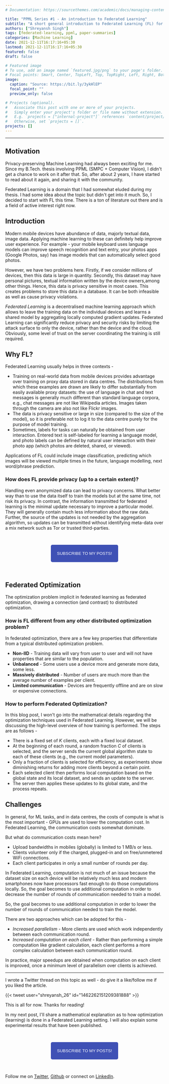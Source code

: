 ```yaml
---
# Documentation: https://sourcethemes.com/academic/docs/managing-content/

title: "PPML Series #1 - An introduction to Federated Learning"
subtitle: "A short general introduction to Federated Learning (FL) for folks interested in privacy-preserving machine learning (PPML)."
authors: ["Shreyansh Singh"]
tags: [federated-learning, ppml, paper-summaries]
categories: [Machine Learning]
date: 2021-12-11T16:17:16+05:30
lastmod: 2021-12-11T16:17:16+05:30
featured: false
draft: false

# Featured image
# To use, add an image named `featured.jpg/png` to your page's folder.
# Focal points: Smart, Center, TopLeft, Top, TopRight, Left, Right, BottomLeft, Bottom, BottomRight.
image:
  caption: "Source: https://bit.ly/3ykHlEP"
  focal_point: ""
  preview_only: false

# Projects (optional).
#   Associate this post with one or more of your projects.
#   Simply enter your project's folder or file name without extension.
#   E.g. `projects = ["internal-project"]` references `content/project/deep-learning/index.md`.
#   Otherwise, set `projects = []`.
projects: []
---
```


-------

## Motivation

Privacy-preserving Machine Learning had always been exciting for me. Since my B.Tech. thesis involving PPML (SMPC + Computer Vision), I didn't get a chance to work on it after that. So, after about 2 years, I have started to read about it again, and sharing it with the community.

Federated Learning is a domain that I had somewhat eluded during my thesis. I had some idea about the topic but didn't get into it much. So, I decided to start with FL this time. There is a ton of literature out there and is a field of active interest right now.

## Introduction
Modern mobile devices have abundance of data, majorly textual data, image data. Applying machine learning to these can definitely help improve user experience. For example - your mobile keyboard uses language models can improve speech recognition and text entry, your photos apps (Google Photos, say) has image models that can automatically select good photos.

However, we have two problems here. Firstly, if we consider millions of devices, then this data is large in quantity. Secondly, this dataset may have personal pictures, textual information written by the device owners,among other things.  Hence, this data is privacy sensitive in most cases. This creates problems to store this data in a database. It can be both infeasible as well as cause privacy violations. 

*Federated Learning* is a decentralised machine learning approach which allows to leave the training data on the individual devices and learns a shared model by aggregating locally computed gradient updates. Federated Learning can significantly reduce privacy and security risks by limiting the attack surface to only the device, rather than the device and the cloud. Obviously, some level of trust on the server coordinating the training is still required.

## Why FL?

Federated Learning usually helps in three contexts - 

- Training on real-world data from mobile devices provides advantage over training on proxy data stored in data centres. The distributions from which these examples are drawn are likely to differ substantially from easily available proxy datasets: the use of language in chat and text messages is generally much different than standard language corpora, e.g., chat messages are not like Wikipedia articles. Images taken through the camera are also not like Flickr images.
- The  data is privacy sensitive or large in size (compared to the size of the model), so it is preferable not to log it to the data centre purely for the purpose of model training.
- Sometimes, labels for tasks can naturally be obtained from user interaction. Entered text is self-labeled for learning a language model, and photo labels can be defined by natural user interaction with their photo app (which photos are deleted, shared, or viewed).

Applications of FL could include image classification, predicting which images will be viewed multiple times in the future, language modelling, next word/phrase prediction.

### How does FL provide privacy (up to a certain extent)?

Handling even anonymized data can lead to privacy concerns. What better way than to use the data itself to train the models but at the same time, not risk its privacy. In contrast, the information transmitted for federated learning is the minimal update necessary to improve a particular model. They will generally contain much less information about the raw data. Further, the source of the updates is not needed by the aggregation algorithm, so updates can be transmitted without identifying meta-data over a mix network such as Tor or trusted third-parties.

&nbsp;

<script type="text/javascript" src="//downloads.mailchimp.com/js/signup-forms/popup/unique-methods/embed.js" data-dojo-config="usePlainJson: true, isDebug: false"></script>

<!-- <button style="background-color: #70ab17; color: #1770AB" id="openpopup">Subscribe to my posts!</button> -->
<div class="button_cont" align="center"><button id="openpopup" class="example_a">Subscribe to my posts!</button></div>

<style>
    .example_a {
        color: #fff !important;
        text-transform: uppercase;
        text-decoration: none;
        background: #3f51b5;
        padding: 20px;
        border-radius: 5px;
        cursor: pointer;
        display: inline-block;
        border: none;
        transition: all 0.4s ease 0s;
    }

    .example_a:hover {
        background: #434343;
        letter-spacing: 1px;
        -webkit-box-shadow: 0px 5px 40px -10px rgba(0,0,0,0.57);
        -moz-box-shadow: 0px 5px 40px -10px rgba(0,0,0,0.57);
        box-shadow: 5px 40px -10px rgba(0,0,0,0.57);
        transition: all 0.4s ease 0s;
    }
</style>


<script type="text/javascript">

function showMailingPopUp() {
    window.dojoRequire(["mojo/signup-forms/Loader"], function(L) { L.start({"baseUrl":"mc.us4.list-manage.com","uuid":"0b10ac14f50d7f4e7d11cf26a","lid":"667a1bb3da","uniqueMethods":true}) })

    document.cookie = "MCPopupClosed=;path=/;expires=Thu, 01 Jan 1970 00:00:00 UTC";
}

document.getElementById("openpopup").onclick = function() {showMailingPopUp()};

</script>

&nbsp;  

<script data-name="BMC-Widget" data-cfasync="false" src="https://cdnjs.buymeacoffee.com/1.0.0/widget.prod.min.js" data-id="shreyanshsingh" data-description="Support me on Buy me a coffee!" data-message="" data-color="#FF5F5F" data-position="Right" data-x_margin="18" data-y_margin="18"></script>


## Federated Optimization

The optimization problem implicit in federated learning as federated optimization, drawing a connection (and contrast) to distributed optimization.

### How is FL different from any other distributed optimization problem?

In federated optimization, there are a few key properties that differentiate from a typical distributed optimization problem.

- **Non-IID** - Training data will vary from user to user and will not have properties that are similar to the population.
- **Unbalanced** - Some users use a device more and generate more data, some less.
- **Massively distributed** - Number of users are much more than the average number of examples per client.
- **Limited communication** - Devices are frequently offline and are on slow or expensive connections.

### How to perform Federated Optimization?

In this blog post, I won't go into the mathematical details regarding the optimization techniques used in Federated Learning. However, we will be discussing the high-level overview of how training is performed. The steps are as follows - 

- There is a fixed set of *K* clients, each with a fixed local dataset.
- At the beginning of each round, a random fraction *C* of clients is selected, and the server sends the current global algorithm state to each of these clients (e.g., the current model parameters). 
- Only a fraction of clients is selected for efficiency, as experiments show diminishing returns for adding more clients beyond a certain point. 
- Each selected client then performs local computation based on the global state and its local dataset, and sends an update to the server. 
- The server then applies these updates to its global state, and the process repeats.


## Challenges

In general, for ML tasks, and in data centres, the costs of compute is what is the most important - GPUs are used to lower the computation cost.
In Federated Learning, the communication costs somewhat dominate. 

But what do communication costs mean here?

- Upload bandwidths in mobiles (globally) is limited to 1 MB/s or less. 
- Clients volunteer only if the charged, plugged-in and on free/unmetered WiFi connections.
- Each client participates in only a small number of rounds per day. 

In Federated Learning, computation is not much of an issue because the dataset size on each device will be relatively much less and modern smartphones now have processors fast enough to do those computations locally. So, the goal becomes to use additional computation in order to decrease the number of rounds of communication needed to train a model.

So, the goal becomes to use additional computation in order to lower the number of rounds of communication needed to train the model.

There are two approaches which can be adopted for this -
- *Increased parallelism* -  More clients are used which work independently between each communication round.
- *Increased computation on each client* - Rather than performing a simple computation like gradient calculation, each client performs a more complex calculation between each communication round.

In practice, major speedups are obtained when computation on each client is improved, once a minimum level of parallelism over clients is achieved.

-------

I wrote a Twitter thread on this topic as well - do give it a like/follow me if you liked the article. 

{{< tweet user="shreyansh_26" id="1462262151209381888" >}}

This is all for now. Thanks for reading!

In my next post, I'll share a mathematical explanation as to how optimization (learning) is done in a Federated Learning setting. I will also explain some experimental results that have been published.

&nbsp;

<script type="text/javascript" src="//downloads.mailchimp.com/js/signup-forms/popup/unique-methods/embed.js" data-dojo-config="usePlainJson: true, isDebug: false"></script>

<!-- <button style="background-color: #70ab17; color: #1770AB" id="openpopup">Subscribe to my posts!</button> -->
<div class="button_cont" align="center"><button id="openpopup" class="example_a">Subscribe to my posts!</button></div>

<style>
    .example_a {
        color: #fff !important;
        text-transform: uppercase;
        text-decoration: none;
        background: #3f51b5;
        padding: 20px;
        border-radius: 5px;
        cursor: pointer;
        display: inline-block;
        border: none;
        transition: all 0.4s ease 0s;
    }

    .example_a:hover {
        background: #434343;
        letter-spacing: 1px;
        -webkit-box-shadow: 0px 5px 40px -10px rgba(0,0,0,0.57);
        -moz-box-shadow: 0px 5px 40px -10px rgba(0,0,0,0.57);
        box-shadow: 5px 40px -10px rgba(0,0,0,0.57);
        transition: all 0.4s ease 0s;
    }
</style>


<script type="text/javascript">

function showMailingPopUp() {
    window.dojoRequire(["mojo/signup-forms/Loader"], function(L) { L.start({"baseUrl":"mc.us4.list-manage.com","uuid":"0b10ac14f50d7f4e7d11cf26a","lid":"667a1bb3da","uniqueMethods":true}) })

    document.cookie = "MCPopupClosed=;path=/;expires=Thu, 01 Jan 1970 00:00:00 UTC";
}

document.getElementById("openpopup").onclick = function() {showMailingPopUp()};

</script>

&nbsp;  

<script data-name="BMC-Widget" data-cfasync="false" src="https://cdnjs.buymeacoffee.com/1.0.0/widget.prod.min.js" data-id="shreyanshsingh" data-description="Support me on Buy me a coffee!" data-message="" data-color="#FF5F5F" data-position="Right" data-x_margin="18" data-y_margin="18"></script>

Follow me on [Twitter](https://twitter.com/shreyansh_26), [Github](https://github.com/shreyansh26) or connect on [LinkedIn](https://www.linkedin.com/in/shreyansh26/).
